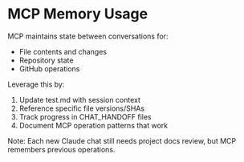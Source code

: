 # MCP Memory Usage

MCP maintains state between conversations for:
- File contents and changes
- Repository state
- GitHub operations

Leverage this by:
1. Update test.md with session context
2. Reference specific file versions/SHAs
3. Track progress in CHAT_HANDOFF files
4. Document MCP operation patterns that work

Note: Each new Claude chat still needs project docs review, but MCP remembers previous operations.